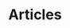 ---
title: "Articles"
description: "You should blog even you have no readers"
featured_image: '/images/articles_bg.png'
menu:
  main:
    weight: 1
---